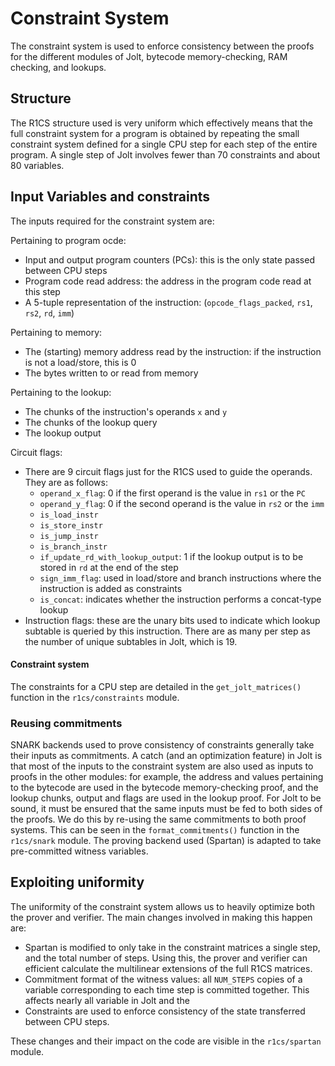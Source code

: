 # Constraint System 

The constraint system is used to enforce 
consistency between the proofs for the different modules of Jolt, bytecode memory-checking, 
RAM checking, and lookups. 

## Structure

The R1CS structure used is very uniform which effectively means that the full constraint system 
for a program is obtained by repeating the small constraint system defined for a single CPU step 
for each step of the entire program. 
A single step of Jolt involves fewer than 70 constraints and about 80 variables. 

## Input Variables and constraints

The inputs required for the constraint system are: 

Pertaining to program ocde: 
* Input and output program counters (PCs): this is the only state passed between CPU steps
* Program code read address: the address in the program code read at this step 
* A 5-tuple representation of the instruction: (`opcode_flags_packed`, `rs1`, `rs2`, `rd`, `imm`)

Pertaining to memory: 
* The (starting) memory address read by the instruction: if the instruction is not a load/store, this is 0
* The bytes written to or read from memory

Pertaining to the lookup: 
* The chunks of the instruction's operands `x` and `y`
* The chunks of the lookup query 
* The lookup output 

Circuit flags: 
* There are 9 circuit flags just for the R1CS used to guide the operands. They are as follows: 
    - `operand_x_flag`: 0 if the first operand is the value in `rs1` or the `PC` 
    - `operand_y_flag`: 0 if the second operand is the value in `rs2` or the `imm` 
    - `is_load_instr`
    - `is_store_instr`
    - `is_jump_instr`
    - `is_branch_instr`
    - `if_update_rd_with_lookup_output`: 1 if the lookup output is to be stored in `rd` at the end of the step
    - `sign_imm_flag`: used in load/store and branch instructions where the instruction is added as constraints 
    - `is_concat`: indicates whether the instruction performs a concat-type lookup
* Instruction flags: these are the unary bits used to indicate which lookup subtable is queried by this instruction. There are as many per step as the number of unique subtables in Jolt, which is 19. 

#### Constraint system 

The constraints for a CPU step are detailed in the `get_jolt_matrices()` function in the `r1cs/constraints` module. 

### Reusing commitments 

SNARK backends used to prove consistency of constraints generally take their inputs as commitments. 
A catch (and an optimization feature) in Jolt is that most of the inputs to the constraint system 
are also used as inputs to proofs in the other modules: for example, 
the address and values pertaining to the bytecode are used in the bytecode memory-checking proof, 
and the lookup chunks, output and flags are used in the lookup proof. 
For Jolt to be sound, it must be ensured that the same inputs must be fed to both sides of the proofs. 
We do this by re-using the same commitments to both proof systems. 
This can be seen in the `format_commitments()` function in the `r1cs/snark` module. 
The proving backend used (Spartan) is adapted to take pre-committed witness variables. 

## Exploiting uniformity 

The uniformity of the constraint system allows us to heavily optimize both the prover and verifier. 
The main changes involved in making this happen are: 
- Spartan is modified to only take in the constraint matrices a single step, and the total number of steps. Using this, the prover and verifier can efficient calculate the multilinear extensions of the full R1CS matrices. 
- Commitment format of the witness values: all `NUM_STEPS` copies of a variable corresponding to each time step is committed together. This affects nearly all variable in Jolt and the 
- Constraints are used to enforce consistency of the state transferred between CPU steps. 

These changes and their impact on the code are visible in the `r1cs/spartan` module. 
